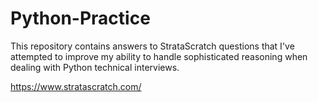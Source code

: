 # Python-Practice

This repository contains answers to StrataScratch questions that I've attempted to improve my ability to handle sophisticated reasoning when dealing with Python technical interviews.

https://www.stratascratch.com/
